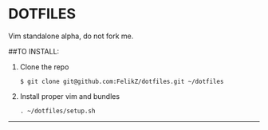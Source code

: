 DOTFILES
========

Vim standalone alpha, do not fork me.


##TO INSTALL:
1. Clone the repo
    
    ```
    $ git clone git@github.com:FelikZ/dotfiles.git ~/dotfiles
    ```
2. Install proper vim and bundles
    
    ```
    . ~/dotfiles/setup.sh

- - -
